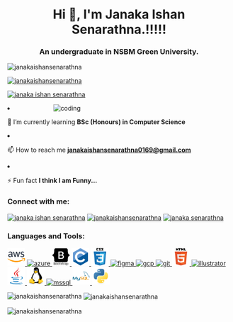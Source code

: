 <h1 align="center">Hi 👋, I'm Janaka Ishan Senarathna.!!!!!</h1>
<h3 align="center">An undergraduate in NSBM Green University.</h3>

<p align="left"> <img src="https://komarev.com/ghpvc/?username=janakaishansenarathna&label=Profile%20views&color=0e75b6&style=flat" alt="janakaishansenarathna" /> </p>

<p align="left"> <a href="https://github.com/ryo-ma/github-profile-trophy"><img src="https://github-profile-trophy.vercel.app/?username=janakaishansenarathna" alt="janakaishansenarathna" /></a> </p>

<p align="left"> <a href="https://twitter.com/janaka ishan senarathna" target="blank"><img src="https://img.shields.io/twitter/follow/janaka ishan senarathna?logo=twitter&style=for-the-badge" alt="janaka ishan senarathna" /></a> </p>
<img align="right" alt="coding" width="400" src="https://cdn.dribbble.com/users/1162077/screenshots/3848914/programmer.gif"

- 🌱 I’m currently learning **BSc (Honours) in Computer Science**

- 📫 How to reach me **janakaishansenarathna0169@gmail.com**

- ⚡ Fun fact **I think I am Funny...**

<h3 align="left">Connect with me:</h3>
<p align="left">
<a href="https://twitter.com/janaka ishan senarathna" target="blank"><img align="center" src="https://raw.githubusercontent.com/rahuldkjain/github-profile-readme-generator/master/src/images/icons/Social/twitter.svg" alt="janaka ishan senarathna" height="30" width="40" /></a>
<a href="https://linkedin.com/in/janakaishansenarathna" target="blank"><img align="center" src="https://raw.githubusercontent.com/rahuldkjain/github-profile-readme-generator/master/src/images/icons/Social/linked-in-alt.svg" alt="janakaishansenarathna" height="30" width="40" /></a>
<a href="https://fb.com/janaka senarathna" target="blank"><img align="center" src="https://raw.githubusercontent.com/rahuldkjain/github-profile-readme-generator/master/src/images/icons/Social/facebook.svg" alt="janaka senarathna" height="30" width="40" /></a>
</p>

<h3 align="left">Languages and Tools:</h3>
<p align="left"> <a href="https://aws.amazon.com" target="_blank" rel="noreferrer"> <img src="https://raw.githubusercontent.com/devicons/devicon/master/icons/amazonwebservices/amazonwebservices-original-wordmark.svg" alt="aws" width="40" height="40"/> </a> <a href="https://azure.microsoft.com/en-in/" target="_blank" rel="noreferrer"> <img src="https://www.vectorlogo.zone/logos/microsoft_azure/microsoft_azure-icon.svg" alt="azure" width="40" height="40"/> </a> <a href="https://getbootstrap.com" target="_blank" rel="noreferrer"> <img src="https://raw.githubusercontent.com/devicons/devicon/master/icons/bootstrap/bootstrap-plain-wordmark.svg" alt="bootstrap" width="40" height="40"/> </a> <a href="https://www.cprogramming.com/" target="_blank" rel="noreferrer"> <img src="https://raw.githubusercontent.com/devicons/devicon/master/icons/c/c-original.svg" alt="c" width="40" height="40"/> </a> <a href="https://www.w3schools.com/css/" target="_blank" rel="noreferrer"> <img src="https://raw.githubusercontent.com/devicons/devicon/master/icons/css3/css3-original-wordmark.svg" alt="css3" width="40" height="40"/> </a> <a href="https://www.figma.com/" target="_blank" rel="noreferrer"> <img src="https://www.vectorlogo.zone/logos/figma/figma-icon.svg" alt="figma" width="40" height="40"/> </a> <a href="https://cloud.google.com" target="_blank" rel="noreferrer"> <img src="https://www.vectorlogo.zone/logos/google_cloud/google_cloud-icon.svg" alt="gcp" width="40" height="40"/> </a> <a href="https://git-scm.com/" target="_blank" rel="noreferrer"> <img src="https://www.vectorlogo.zone/logos/git-scm/git-scm-icon.svg" alt="git" width="40" height="40"/> </a> <a href="https://www.w3.org/html/" target="_blank" rel="noreferrer"> <img src="https://raw.githubusercontent.com/devicons/devicon/master/icons/html5/html5-original-wordmark.svg" alt="html5" width="40" height="40"/> </a> <a href="https://www.adobe.com/in/products/illustrator.html" target="_blank" rel="noreferrer"> <img src="https://www.vectorlogo.zone/logos/adobe_illustrator/adobe_illustrator-icon.svg" alt="illustrator" width="40" height="40"/> </a> <a href="https://www.java.com" target="_blank" rel="noreferrer"> <img src="https://raw.githubusercontent.com/devicons/devicon/master/icons/java/java-original.svg" alt="java" width="40" height="40"/> </a> <a href="https://www.linux.org/" target="_blank" rel="noreferrer"> <img src="https://raw.githubusercontent.com/devicons/devicon/master/icons/linux/linux-original.svg" alt="linux" width="40" height="40"/> </a> <a href="https://www.microsoft.com/en-us/sql-server" target="_blank" rel="noreferrer"> <img src="https://www.svgrepo.com/show/303229/microsoft-sql-server-logo.svg" alt="mssql" width="40" height="40"/> </a> <a href="https://www.mysql.com/" target="_blank" rel="noreferrer"> <img src="https://raw.githubusercontent.com/devicons/devicon/master/icons/mysql/mysql-original-wordmark.svg" alt="mysql" width="40" height="40"/> </a> <a href="https://www.python.org" target="_blank" rel="noreferrer"> <img src="https://raw.githubusercontent.com/devicons/devicon/master/icons/python/python-original.svg" alt="python" width="40" height="40"/> </a> </p>

<p><img align="left" src="https://github-readme-stats.vercel.app/api/top-langs?username=janakaishansenarathna&show_icons=true&locale=en&layout=compact" alt="janakaishansenarathna" /></p>

<p>&nbsp;<img align="center" src="https://github-readme-stats.vercel.app/api?username=janakaishansenarathna&show_icons=true&locale=en" alt="janakaishansenarathna" /></p>

<p><img align="center" src="https://github-readme-streak-stats.herokuapp.com/?user=janakaishansenarathna&" alt="janakaishansenarathna" /></p>

